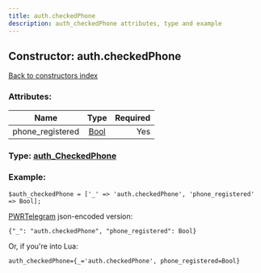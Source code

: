 ```yaml
---
title: auth.checkedPhone
description: auth_checkedPhone attributes, type and example
---
```

## Constructor: auth.checkedPhone  
[Back to constructors index](index.md)



### Attributes:

| Name     |    Type       | Required |
|----------|:-------------:|---------:|
|phone\_registered|[Bool](../types/Bool.md) | Yes|



### Type: [auth\_CheckedPhone](../types/auth_CheckedPhone.md)


### Example:

```
$auth_checkedPhone = ['_' => 'auth.checkedPhone', 'phone_registered' => Bool];
```  

[PWRTelegram](https://pwrtelegram.xyz) json-encoded version:

```
{"_": "auth.checkedPhone", "phone_registered": Bool}
```


Or, if you're into Lua:  


```
auth_checkedPhone={_='auth.checkedPhone', phone_registered=Bool}

```


